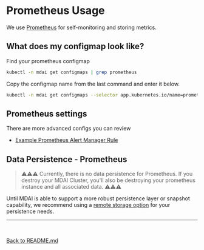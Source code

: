 # Prometheus Usage

We use [Prometheus](https://prometheus.io/) for self-monitoring and storing metrics.

## What does my configmap look like?

Find your prometheus configmap

```bash
kubectl -n mdai get configmaps | grep prometheus
```

Copy the configmap name from the last command and enter it below.

```bash
kubectl -n mdai get configmaps --selector app.kubernetes.io/name=prometheus-###### -o yaml
```

## Prometheus settings

There are more advanced configs you can review 
- [Example Prometheus Alert Manager Rule](../example_prometheus_rule.yaml)

## Data Persistence - Prometheus

>⚠️⚠️⚠️ Currently, there is no data persistence for Prometheus. If you destroy your MDAI Cluster, you'll also be destroying your prometheus instance and all associated data. ⚠️⚠️⚠️

Until MDAI is able to support a more robust persistence layer or snapshot capability, we recommend using a <a href="https://prometheus.io/docs/prometheus/latest/storage/#remote-storage-integrations" target="_blank">remote storage option</a> for your persistence needs.

----

<br />

[Back to README.md](../README.md)

